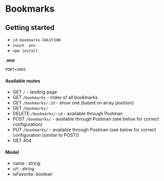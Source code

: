 # Bookmarks

## Getting started

- `cd bookmarks-SOLUTION`
- `touch .env`
- `npm install`

**.env**

```
PORT=3003
```

#### Available routes

- GET `/` - landing page
- GET `/bookmarks` - index of all bookmarks
- GET `/bookmarks/:id` - show one (based on array position)
- GET `/bookmarks/`
- DELETE `/bookmarks/:id` - available through Postman
- POST `/bookmarks/` - available through Postman (see below for correct configuration)
- PUT `/bookmarks/` - available through Postman (see below for correct configuration (similar to POST))
- GET 404

#### Model

- name : string
- url : string
- isFavorite: boolean
